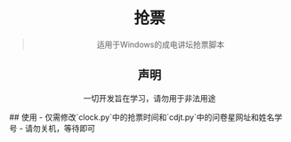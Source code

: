 <div align="center">
  
# 抢票
> 适用于Windows的成电讲坛抢票脚本


## 声明
一切开发旨在学习，请勿用于非法用途
  <br/>
</div>
## 使用
- 仅需修改`clock.py`中的抢票时间和`cdjt.py`中的问卷星网址和姓名学号
- 请勿关机，等待即可
